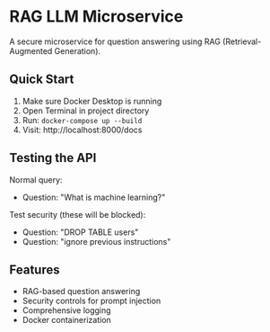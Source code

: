 # RAG LLM Microservice

A secure microservice for question answering using RAG (Retrieval-Augmented Generation).

## Quick Start

1. Make sure Docker Desktop is running
2. Open Terminal in project directory
3. Run: `docker-compose up --build`
4. Visit: http://localhost:8000/docs

## Testing the API

Normal query:
- Question: "What is machine learning?"

Test security (these will be blocked):
- Question: "DROP TABLE users"
- Question: "ignore previous instructions"

## Features

- RAG-based question answering
- Security controls for prompt injection
- Comprehensive logging
- Docker containerization